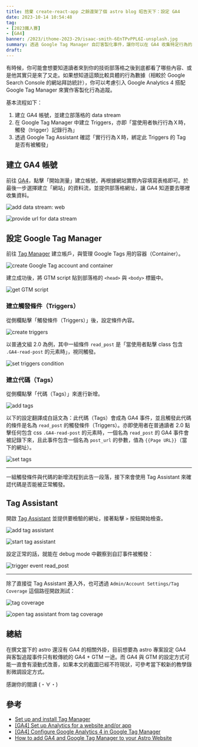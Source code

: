 ```yaml
---
title: 捨棄 create-react-app 之餘還架了個 astro blog 昭告天下：設定 GA4
date: 2023-10-14 10:54:48
tag:
- [2023鐵人賽]
- [GA4]
banner: /2023/ithome-2023-29/isaac-smith-6EnTPvPPL6I-unsplash.jpg
summary: 透過 Google Tag Manager 自訂客製化事件，讓你可以在 GA4 收集特定行為的數據
draft:
---
```


有時候，你可能會想要知道讀者來到你的技術部落格之後到底都看了哪些內容、或是他其實只是來了又走。如果想知道這類比較具體的行為數據（相較於 Google Search Console 的網站拜訪統計），你可以考慮引入 Google Analytics 4 搭配 Google Tag Manager 來實作客製化行為追蹤。

基本流程如下：

1. 建立 GA4 帳號，並建立部落格的 data stream
2. 在 Google Tag Manager 中建立 Triggers，亦即「當使用者執行行為Ｘ時，觸發（trigger）記錄行為」
3. 透過 Google Tag Assistant 確認「實行行為Ｘ時，綁定此 Triggers 的 Tag 是否有被觸發」

## 建立 GA4 帳號

前往 [GA4](https://analytics.google.com/)，點擊「開始測量」建立帳號，再根據網站實際內容填寫表格即可。於最後一步選擇建立「網站」的資料流，並提供部落格網址，讓 GA4 知道要去哪裡收集資料。

![add data stream: web](/2023/ithome-2023-29/add_data_stream_1.png)

![provide url for data stream](/2023/ithome-2023-29/add_data_stream_2.png)

## 設定 Google Tag Manager

前往 [Tag Manager](https://tagmanager.google.com/) 建立帳戶，與管理 Google Tags 用的容器（Container）。

![create Google Tag account and container](/2023/ithome-2023-29/create_container.png)

建立成功後，將 GTM script 貼到部落格的 `<head>` 與 `<body>` 標籤中。

![get GTM script](/2023/ithome-2023-29/gtm_snippet.png)

### 建立觸發條件（Triggers）

從側欄點擊「觸發條件（Triggers）」後，設定條件內容。

![create triggers](/2023/ithome-2023-29/add_triggers.png)

以普通文組 2.0 為例，其中一組條件 `read_post` 是「當使用者點擊 class 包含 `.GA4-read-post` 的元素時」，視同觸發。

![set triggers condition](/2023/ithome-2023-29/set_triggers_condition.png)

### 建立代碼（Tags）

從側欄點擊「代碼（Tags）」來進行新增。

![add tags](/2023/ithome-2023-29/add_tag.png)

以下的設定翻譯成白話文為：此代碼（Tags）會成為 GA4 事件，並且觸發此代碼的條件是名為 `read_post` 的觸發條件（Triggers）。亦即使用者在普通讀者 2.0 點擊任何包含 css `.GA4-read-post` 的元素時，一個名為 `read_post` 的 GA4 事件會被記錄下來，且此事件包含一個名為 `post_url` 的參數，值為 `{{Page URL}}`（當下的網址）。

![set tags](/2023/ithome-2023-29/set_tag.png)

---

一組觸發條件與代碼的新增流程到此告一段落，接下來會使用 Tag Assistant 來確認代碼是否能被正常觸發。

## Tag Assistant

開啟 [Tag Assistant](https://tagassistant.google.com/) 並提供要檢驗的網址，接著點擊 `>` 按鈕開始檢查。

![add tag assistant](/2023/ithome-2023-29/add_tag_assistant.png)

![start tag assistant](/2023/ithome-2023-29/start_tag_assistant.png)

設定正常的話，就能在 debug mode 中觀察到自訂事件被觸發：

![trigger event read_post](/2023/ithome-2023-29/event_read_post.png)

---

除了直接從 Tag Assistant 進入外，也可透過 `Admin/Account Settings/Tag Coverage` 這個路徑開啟測試：

![tag coverage](/2023/ithome-2023-29/admin_tag_coverage.png)

![open tag assistant from tag coverage](/2023/ithome-2023-29/tag_assistant_in_tag_coverage.png)

## 總結

在撰文當下的 astro 還沒有 GA4 的相關外掛，目前想要為 astro 專案設定 GA4 與客製追蹤事件只有較傳統的 GA4 + GTM 一途。而 GA4 與 GTM 的設定方式可能一直會有滾動式改善，如果本文的截圖已經不符現狀，可參考當下較新的教學錄影微調設定方式。

感謝你的閱讀 (・∀・)

## 參考

- [Set up and install Tag Manager](https://support.google.com/tagmanager/answer/6103696)
- [[GA4] Set up Analytics for a website and/or app](https://support.google.com/analytics/answer/9304153)
- [[GA4] Configure Google Analytics 4 in Google Tag Manager](https://support.google.com/tagmanager/answer/9442095)
- [How to add GA4 and Google Tag Manager to your Astro Website](https://webreaper.dev/posts/astro-google-tag-manager-ga4/)
